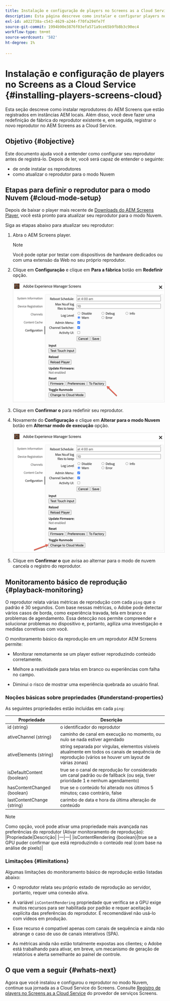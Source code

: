 ```yaml
---
title: Instalação e configuração de players no Screens as a Cloud Service
description: Esta página descreve como instalar e configurar players no Screens as a Cloud Service.
exl-id: a022738a-c543-4629-a244-f70fa294fe7f
source-git-commit: 1994b90e3876f03efa571a9ce65b9fb8b3c90ec4
workflow-type: tm+mt
source-wordcount: '582'
ht-degree: 1%

---
```


# Instalação e configuração de players no Screens as a Cloud Service {#installing-players-screens-cloud}

Esta seção descreve como instalar reprodutores do AEM Screens que estão registrados em instâncias AEM locais. Além disso, você deve fazer uma redefinição de fábrica do reprodutor existente e, em seguida, registrar o novo reprodutor no AEM Screens as a Cloud Service.

## Objetivo {#objective}

Este documento ajuda você a entender como configurar seu reprodutor antes de registrá-lo. Depois de ler, você será capaz de entender o seguinte:

* de onde instalar os reprodutores
* como atualizar o reprodutor para o modo Nuvem

## Etapas para definir o reprodutor para o modo Nuvem {#cloud-mode-setup}

Depois de baixar o player mais recente de [Downloads do AEM Screens Player](https://download.macromedia.com/screens/), você está pronto para atualizar seu reprodutor para o modo Nuvem.

Siga as etapas abaixo para atualizar seu reprodutor:

1. Abra o AEM Screens player.

   >[!NOTE]
   >Você pode optar por testar com dispositivos de hardware dedicados ou com uma extensão da Web no seu próprio reprodutor.

1. Clique em **Configuração** e clique em **Para a fábrica** botão em **Redefinir** opção.

   ![imagem](/help/screens-cloud/assets/player/installplayer-2.png)

1. Clique em **Confirmar o** para redefinir seu reprodutor.

1. Novamente do **Configuração** e clique em **Alterar para o modo Nuvem** botão em **Alternar modo de execução** opção.

   ![imagem](/help/screens-cloud/assets/player/installplayer-1.png)

1. Clique em **Confirmar o** que avisa ao alternar para o modo de nuvem cancela o registro do reprodutor.

## Monitoramento básico de reprodução {#playback-monitoring}

O reprodutor relata várias métricas de reprodução com cada `ping` que o padrão é 30 segundos. Com base nessas métricas, o Adobe pode detectar vários casos de borda, como experiência travada, tela em branco e problemas de agendamento. Essa detecção nos permite compreender e solucionar problemas no dispositivo e, portanto, agiliza uma investigação e medidas corretivas com você.

O monitoramento básico da reprodução em um reprodutor AEM Screens permite:

* Monitorar remotamente se um player estiver reproduzindo conteúdo corretamente.

* Melhore a reatividade para telas em branco ou experiências com falha no campo.

* Diminui o risco de mostrar uma experiência quebrada ao usuário final.

### Noções básicas sobre propriedades {#understand-properties}

As seguintes propriedades estão incluídas em cada `ping`:

| Propriedade | Descrição |
|---|---|
| id {string} | o identificador do reprodutor |
| ativeChannel {string} | caminho de canal em execução no momento, ou nulo se nada estiver agendado |
| ativeElements {string} | string separada por vírgulas, elementos visíveis atualmente em todos os canais de sequência de reprodução (vários se houver um layout de várias zonas) |
| isDefaultContent {boolean} | true se o canal de reprodução for considerado um canal padrão ou de fallback (ou seja, tiver prioridade 1 e nenhum agendamento) |
| hasContentChanged {boolean} | true se o conteúdo foi alterado nos últimos 5 minutos; caso contrário, false |
| lastContentChange {string} | carimbo de data e hora da última alteração de conteúdo |

>[!NOTE]
>Como opção, você pode ativar uma propriedade mais avançada nas preferências do reprodutor (Ativar monitoramento de reprodução):
>|Propriedade|Descrição|
>|—|—|
>|isContentRendering {boolean}|true se a GPU puder confirmar que está reproduzindo o conteúdo real (com base na análise de pixels)|

### Limitações {#limitations}

Algumas limitações do monitoramento básico de reprodução estão listadas abaixo:

* O reprodutor relata seu próprio estado de reprodução ao servidor, portanto, requer uma conexão ativa.

* A variável `isContentRendering` propriedade que verifica se a GPU exige muitos recursos para ser habilitada por padrão e requer aceitação explícita das preferências do reprodutor. É recomendável não usá-lo com vídeos em produção.

* Esse recurso é compatível apenas com canais de sequência e ainda não abrange o caso de uso de canais interativos (SPA).

* As métricas ainda não estão totalmente expostas aos clientes; o Adobe está trabalhando para ativar, em breve, um mecanismo de geração de relatórios e alerta semelhante ao painel de controle.

## O que vem a seguir {#whats-next}

Agora que você instalou e configurou o reprodutor no modo Nuvem, continue sua jornada as a Cloud Service do Screens. Consulte [Registro de players no Screens as a Cloud Service](/help/screens-cloud/managing-players-registration/registering-players-screens-cloud.md) do provedor de serviços Screens.
